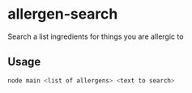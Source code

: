 # allergen-search
Search a list ingredients for things you are allergic to

## Usage
```bash
node main <list of allergens> <text to search>
```
